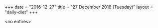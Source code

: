 +++
date = "2016-12-27"
title = "27 December 2016 (Tuesday)"
layout = "daily-diet"
+++


\<no entries\>
